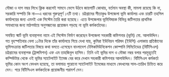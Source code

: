 মৌজা ও দাগ নম্বর লিখে ক্লিক করলেই সামনে ভেসে উঠবে জায়গাটি কোথায়, বর্তমান অবস্থা কী, মামলা রয়েছে কি না, সরকারি সম্পত্তি কি না—এ ধরনের গুরুত্বপূর্ণ ১৭টি তথ্য। চট্টগ্রামের সীতাকুণ্ড উপজেলা ভূমি কার্যালয় এবং চারটি তহসিল কার্যালয়ের জন্য এমনই এক সিস্টেম তৈরি করা হয়েছে। এতে উপজেলার ভূমিবিষয়ক বিভিন্ন জটিলতার প্রাথমিক সমাধানের জন্য মাঠপর্যায়ে অনুসন্ধানের প্রয়োজন পড়ছে না ভূমি কর্মকর্তাদের।

সমন্বিত স্মার্ট ভূমি ব্যবস্থাপনা নামে এই সিস্টেম নির্মাণ করেছেন উপজেলা সহকারী কমিশনার (ভূমি) মো. আলাউদ্দিন। গত বৃহস্পতিবার বেলা ১১টার দিকে তাঁর কার্যালয়ে গিয়ে দেখা যায়, কুমিরা ইউনিয়ন পরিষদ (ইউপি) এলাকায় প্রতিষ্ঠানের ভূমিসংক্রান্ত জটিলতার বিষয়ে কথা বলতে এসেছেন বাংলাদেশ টেলিকমিউনিকেশন কোম্পানি লিমিটেডের (বিটিসিএল) চট্টগ্রামের ব্যবস্থাপক (ট্রান্সমিশন) এফ এম তাহজিবুল হাসিম। তিনি ওই ভূমির দাগ ও মৌজা নম্বর বলার পরমুহূর্তেই কম্পিউটার থেকে ওই ভূমির স্যাটেলাইট ইমেজ বের করে দেখান সহকারী কমিশনার আলাউদ্দিন। বিটিসিএল কর্মকর্তা ভূমির কোন অংশ বেদখল হয়েছে, তা বলামাত্র পুরোনো স্যাটেলাইট ইমেজের মাধ্যমে বেদখলের সাল-তারিখ চিহ্নিত করে দেন। পরে বিটিসিএল কর্মকর্তাকে প্রয়োজনীয় পরামর্শ দেন।
